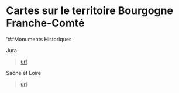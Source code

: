 # Cartes sur le territoire Bourgogne Franche-Comté


'##Monuments Historiques

Jura
>[url](Jibou4.github.io/QGIS_JV_MH_39/)

Saône et Loire
>[url](Jibou4.github.io/QGIS_JV_MH_71/)

